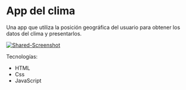 # App del clima

Una app que utiliza la posición geográfica del usuario para obtener los datos del clima y presentarlos.

<a href="https://ibb.co/8cy4Dzt"><img src="https://i.ibb.co/C2js5JD/Shared-Screenshot.jpg" alt="Shared-Screenshot" border="0"></a>

Tecnologías:
- HTML
- Css
- JavaScript
